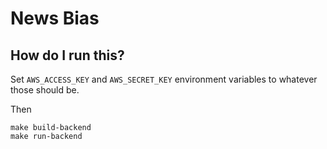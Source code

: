# News Bias 

## How do I run this? 
Set `AWS_ACCESS_KEY` and `AWS_SECRET_KEY` environment variables to whatever those should be. 

Then 
```
make build-backend
make run-backend
```